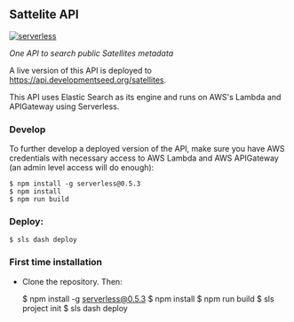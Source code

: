 ## Sattelite API

[![serverless](http://public.serverless.com/badges/v3.svg)](http://www.serverless.com)

*One API to search public Satellites metadata*

A live version of this API is deployed to https://api.developmentseed.org/satellites.

This API uses Elastic Search as its engine and runs on AWS's Lambda and APIGateway using Serverless.


### Develop

To further develop a deployed version of the API, make sure you have AWS credentials with necessary access to AWS Lambda and AWS APIGateway (an admin level access will do enough):

    $ npm install -g serverless@0.5.3
    $ npm install
    $ npm run build

### Deploy:

    $ sls dash deploy


### First time installation

- Clone the repository. Then:


    $ npm install -g serverless@0.5.3
    $ npm install
    $ npm run build
    $ sls project init
    $ sls dash deploy
